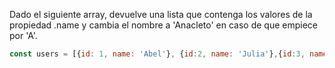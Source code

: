 Dado el siguiente array, devuelve una lista que contenga los valores de la propiedad .name y cambia el nombre a 'Anacleto' en caso de que empiece por 'A'.

```js
const users = [{id: 1, name: 'Abel'}, {id:2, name: 'Julia'},{id:3, name: 'Pedro'}, {id:4, name: 'Amanda'}];


```

